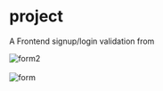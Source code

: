 # project
<p>A Frontend signup/login validation from</p>
<img src="https://i.postimg.cc/nrxqThnm/form2.png" alt="form2"/><br/><br/>
<img src="https://i.postimg.cc/tTWhhxGy/form.png" alt="form"/><br/><br/>

